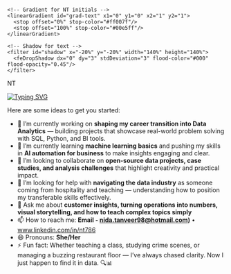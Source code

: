 <!-- assets/logo-animated.svg -->
<svg width="200" height="200" viewBox="0 0 200 200" role="img" aria-label="Animated monogram logo"
     xmlns="http://www.w3.org/2000/svg">

  <defs>
    <!-- Vibrant gradient for outer ring -->
    <linearGradient id="grad-ring" x1="0" y1="0" x2="1" y2="1">
      <stop offset="0%" stop-color="#ff007f"/> <!-- Hot pink -->
      <stop offset="50%" stop-color="#ffae00"/> <!-- Orange -->
      <stop offset="100%" stop-color="#00e5ff"/> <!-- Cyan -->
    </linearGradient>

    <!-- Gradient for NT initials -->
    <linearGradient id="grad-text" x1="0" y1="0" x2="1" y2="1">
      <stop offset="0%" stop-color="#ff007f"/>
      <stop offset="100%" stop-color="#00e5ff"/>
    </linearGradient>

    <!-- Shadow for text -->
    <filter id="shadow" x="-20%" y="-20%" width="140%" height="140%">
      <feDropShadow dx="0" dy="3" stdDeviation="3" flood-color="#000" flood-opacity="0.45"/>
    </filter>
  </defs>

  <!-- Rotating outer ring -->
  <circle cx="100" cy="100" r="72" fill="none" stroke="url(#grad-ring)" stroke-width="10" stroke-linecap="round"
          stroke-dasharray="100 60">
    <animateTransform attributeName="transform" type="rotate"
                      from="0 100 100" to="360 100 100" dur="5s" repeatCount="indefinite"/>
  </circle>

  <!-- Counter-rotating inner ring -->
  <circle cx="100" cy="100" r="52" fill="none" stroke="#e0e0e0" stroke-width="5" stroke-linecap="round"
          stroke-dasharray="30 18">
    <animateTransform attributeName="transform" type="rotate"
                      from="360 100 100" to="0 100 100" dur="7s" repeatCount="indefinite"/>
  </circle>

  <!-- Orbiting dot -->
  <circle cx="100" cy="28" r="6" fill="#ff007f">
    <animateTransform attributeName="transform" type="rotate"
                      from="0 100 100" to="360 100 100" dur="3s" repeatCount="indefinite"/>
  </circle>

  <!-- Initials NT -->
  <g font-family="Segoe UI, Inter, Arial, Helvetica, sans-serif"
     font-size="64" font-weight="900" text-anchor="middle" dominant-baseline="middle"
     filter="url(#shadow)">
    <text x="100" y="108" fill="url(#grad-text)">NT</text>
    <!-- Fade in effect -->
    <animate attributeName="opacity" values="0;1" dur="1s" fill="freeze"/>
  </g>
</svg>
 
[![Typing SVG](https://readme-typing-svg.herokuapp.com?size=28&duration=2500&pause=800&center=true&vCenter=true&width=700&lines=Hello+there!;Teacher+→+Forensics+→+Hospitality+→+Data+Analytics)](https://git.io/typing-svg)

 


Here are some ideas to get you started:

- 🔭 I’m currently working on **shaping my career transition into Data Analytics** — building projects that showcase real-world problem solving with SQL, Python, and BI tools.  
- 🌱 I’m currently learning **machine learning basics** and pushing my skills in **AI automation for business** to make insights engaging and clear.  
- 👯 I’m looking to collaborate on **open-source data projects, case studies, and analysis challenges** that highlight creativity and practical impact.  
- 🤔 I’m looking for help with **navigating the data industry** as someone coming from hospitality and teaching — understanding how to position my transferable skills effectively.  
- 💬 Ask me about **customer insights, turning operations into numbers, visual storytelling, and how to teach complex topics simply**  
- 📫 How to reach me: **Email - nida.tanveer98@hotmail.com)** • www.linkedin.com/in/nt786 
- 😄 Pronouns: **She/Her**  
- ⚡ Fun fact: Whether teaching a class, studying crime scenes, or managing a buzzing restaurant floor — I’ve always chased clarity. Now I just happen to find it in data. 🔍📊
 
